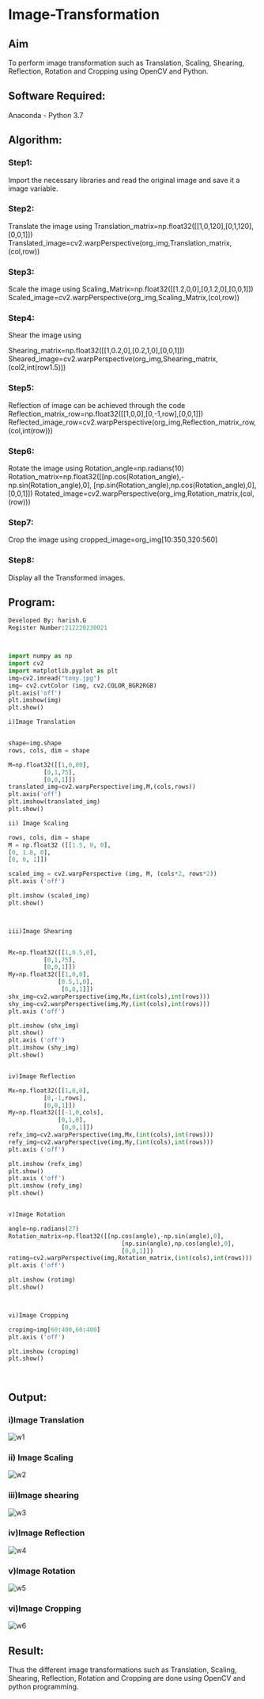 # Image-Transformation
## Aim
To perform image transformation such as Translation, Scaling, Shearing, Reflection, Rotation and Cropping using OpenCV and Python.

## Software Required:
Anaconda - Python 3.7

## Algorithm:
### Step1:

Import the necessary libraries and read the original image and save it a image variable.
### Step2:

Translate the image using Translation_matrix=np.float32([[1,0,120],[0,1,120],[0,0,1]]) Translated_image=cv2.warpPerspective(org_img,Translation_matrix,(col,row))
### Step3:
Scale the image using 
Scaling_Matrix=np.float32([[1.2,0,0],[0,1.2,0],[0,0,1]]) Scaled_image=cv2.warpPerspective(org_img,Scaling_Matrix,(col,row))

### Step4:
Shear the image using 

Shearing_matrix=np.float32([[1,0.2,0],[0.2,1,0],[0,0,1]]) Sheared_image=cv2.warpPerspective(org_img,Shearing_matrix,(col2,int(row1.5)))

### Step5:
Reflection of image can be achieved through the code Reflection_matrix_row=np.float32([[1,0,0],[0,-1,row],[0,0,1]]) Reflected_image_row=cv2.warpPerspective(org_img,Reflection_matrix_row,(col,int(row)))
### Step6:
Rotate the image using Rotation_angle=np.radians(10) Rotation_matrix=np.float32([[np.cos(Rotation_angle),-np.sin(Rotation_angle),0], [np.sin(Rotation_angle),np.cos(Rotation_angle),0], [0,0,1]]) Rotated_image=cv2.warpPerspective(org_img,Rotation_matrix,(col,(row)))
### Step7:
Crop the image using cropped_image=org_img[10:350,320:560]
### Step8:
Display all the Transformed images.
## Program:
```python
Developed By: harish.G
Register Number:212220230021



import numpy as np
import cv2
import matplotlib.pyplot as plt
img=cv2.imread("tony.jpg")
img= cv2.cvtColor (img, cv2.COLOR_BGR2RGB)
plt.axis('off')
plt.imshow(img)
plt.show()

i)Image Translation


shape=img.shape
rows, cols, dim = shape

M=np.float32([[1,0,80],
          [0,1,75],
          [0,0,1]])
translated_img=cv2.warpPerspective(img,M,(cols,rows))
plt.axis('off')
plt.imshow(translated_img)
plt.show()

ii) Image Scaling

rows, cols, dim = shape
M = np.float32 ([[1.5, 0, 0],
[0, 1.8, 0],
[0, 0, 1]])

scaled_img = cv2.warpPerspective (img, M, (cols*2, rows*2))
plt.axis ('off')

plt.imshow (scaled_img)
plt.show()



iii)Image Shearing


Mx=np.float32([[1,0.5,0],
          [0,1,75],
          [0,0,1]])
My=np.float32([[1,0,0],
              [0.5,1,0],
               [0,0,1]])
shx_img=cv2.warpPerspective(img,Mx,(int(cols),int(rows)))
shy_img=cv2.warpPerspective(img,My,(int(cols),int(rows)))
plt.axis ('off')

plt.imshow (shx_img)
plt.show()
plt.axis ('off')
plt.imshow (shy_img)
plt.show()


iv)Image Reflection

Mx=np.float32([[1,0,0],
          [0,-1,rows],
          [0,0,1]])
My=np.float32([[-1,0,cols],
              [0,1,0],
               [0,0,1]])
refx_img=cv2.warpPerspective(img,Mx,(int(cols),int(rows)))
refy_img=cv2.warpPerspective(img,My,(int(cols),int(rows)))
plt.axis ('off')

plt.imshow (refx_img)
plt.show()
plt.axis ('off')
plt.imshow (refy_img)
plt.show()


v)Image Rotation

angle=np.radians(27)
Rotation_matrix=np.float32([[np.cos(angle),-np.sin(angle),0],
                                [np.sin(angle),np.cos(angle),0],
                                [0,0,1]])
rotimg=cv2.warpPerspective(img,Rotation_matrix,(int(cols),int(rows)))
plt.axis ('off')

plt.imshow (rotimg)
plt.show()



vi)Image Cropping

cropimg=img[60:400,60:400]
plt.axis ('off')

plt.imshow (cropimg)
plt.show()




```
## Output:
### i)Image Translation


![w1](https://user-images.githubusercontent.com/75246297/167477509-df370e43-1b11-4341-97f9-2676047d47f3.jpg)

### ii) Image Scaling

![w2](https://user-images.githubusercontent.com/75246297/167477518-8f787962-7dbd-4739-b62c-91b32fce0b55.jpg)

### iii)Image shearing
![w3](https://user-images.githubusercontent.com/75246297/167477533-8433def5-fbe5-4051-aac7-0df2a127136b.jpg)


### iv)Image Reflection

![w4](https://user-images.githubusercontent.com/75246297/167477554-161fd5c2-6cf9-48ea-9302-b62c22a4eed5.jpg)


### v)Image Rotation

![w5](https://user-images.githubusercontent.com/75246297/167477560-6d4fd139-6274-45f2-8086-2fe067bc7d98.jpg)



### vi)Image Cropping


![w6](https://user-images.githubusercontent.com/75246297/167477569-4277946f-747d-4677-a903-9e199e2b731d.jpg)


## Result: 

Thus the different image transformations such as Translation, Scaling, Shearing, Reflection, Rotation and Cropping are done using OpenCV and python programming.
